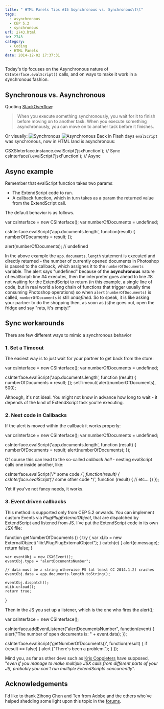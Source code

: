 ```yaml
---
title: " HTML Panels Tips #15 Asynchronous vs. Synchronous\t\t"
tags:
  - asynchronous
  - CEP 5.2
  - synchronous
url: 2743.html
id: 2743
category:
  - Coding
  - HTML Panels
date: 2014-12-02 17:37:31
---
```


Today's tip focuses on the Asynchronous nature of `CSInterface.evalScript()` calls, and on ways to make it work in a synchronous fashion.

Synchronous vs. Asynchronous
----------------------------

Quoting [StackOverflow](http://stackoverflow.com/questions/748175/asynchronous-vs-synchronous-execution-what-does-it-really-mean "Synchronous vs Asynchronous"):

> When you execute something synchronously, you wait for it to finish before moving on to another task. When you execute something asynchronously, you can move on to another task before it finishes.

Or visually: ![Synchronous](http://localhost:8888/wp-content/uploads/2014/12/sync.png) ![Asynchronous](http://localhost:8888/wp-content/uploads/2014/12/async.png) Back in Flash days `evalScript` was synchronous, now in HTML land is asynchronous:

CSXSInterface.instance.evalScript('jsxFunction'); // Sync
csInterface().evalScript('jsxFunction'); // Async

Async example
-------------

Remember that evalScript function takes two params:

*   The ExtendScript code to run.
*   A callback function, which in turn takes as a param the returned value from the ExtendScript call.

The default behavior is as follows.

var csInterface = new CSInterface();
var numberOfDocuments = undefined;

csInterface.evalScript('app.documents.length', function(result) {
  numberOfDocuments = result;
});

alert(numberOfDocuments); // undefined

In the above example the `app.documents.length` statement is executed and directly returned - the number of currently opened documents in Photoshop is passed to the callback, which assignes it to the `numberOfDocuments` variable. The alert says "undefined" because of the **asynchronous** nature of evalScript: line #4 executes, then the interpreter goes ahead to line #8 not waiting for the ExtendScript to return (in this example, a single line of code, but in real world a long chain of functions that trigger usually time consuming Photoshop operations) so when `alert(numberOfDocuments)` is called, `numberOfDocuments` is still _undefined_. So to speak, it is like asking your partner to do the shopping then, as soon as (s)he goes out, open the fridge and say "rats, it's empty!"

Sync workarounds
----------------

There are few different ways to mimic a synchronous behavior

### 1\. Set a Timeout

The easiest way is to just wait for your partner to get back from the store:

var csInterface = new CSInterface();
var numberOfDocuments = undefined;

csInterface.evalScript('app.documents.length', function (result) {
    numberOfDocuments = result;
});
setTimeout( alert(numberOfDocuments), 500);

Although, it's not ideal. You might not know in advance how long to wait - it depends of the kind of ExtendScript task you're executing.

### 2\. Nest code in Callbacks

If the alert is moved within the callback it works properly:

var csInterface = new CSInterface();
var numberOfDocuments = undefined;

csInterface.evalScript('app.documents.length', function (result) {
    numberOfDocuments = result;
    alert(numberOfDocuments);
});

Of course this can lead to the so-called _callback hell_ \- nesting evalScript calls one inside another, like:

csInterface.evalScript('/* some code */', function(result) {
    csInterface.evalScript('/* some other code */', function (result) {
        // etc...
    })
});

Yet if you've not fancy needs, it works.

### 3\. Event driven callbacks

This method is supported only from CEP 5.2 onwards. You can implement custom Events via _PlugPlugExternalObject_, that are dispatched by ExtendScript and listened from JS. I've put the ExtendScript code in its own JSX file:

function getNumberOfDocuments () {
    try {
        var xLib = new ExternalObject("lib:\\PlugPlugExternalObject");
    } catch(e) {
    alert(e.message);
    return false;
    }

    var eventObj = new CSXSEvent();
    eventObj.type = "alertDocumentsNumber";

    // data must be a string otherwise PS (at least CC 2014.1.2) crashes
    eventObj.data = app.documents.length.toString();

    eventObj.dispatch();
    xLib.unload();
    return true;
}

Then in the JS you set up a listener, which is the one who fires the alert();

var csInterface = new CSInterface();

csInterface.addEventListener("alertDocumentsNumber", function(event) {
    alert("The number of open documents is: " + event.data);
});

csInterface.evalScript('getNumberOfDocuments()', function(result) {
    if (result == false) { alert ("There's been a problem."); }
});

Mind you, as far as other devs such as [Kris Coppieters](http://www.rorohiko.com "Kris Coppieters") have supposed, "_even if you manage to make multiple JSX calls from different parts of your JS, probably you can't run multiple ExtendScripts concurrently_".

Acknowledgements
----------------

I'd like to thank Zihong Chen and Ten from Adobe and the others who've helped shedding some light upon this topic in the [forums](https://forums.adobe.com/thread/1360552 "Updating a variable from JSX").